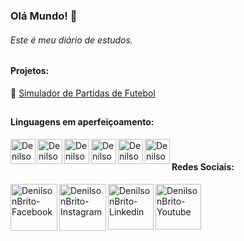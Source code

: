 

<i class="devicon-mysql-plain-wordmark"></i>

### Olá Mundo! 👋

###### Este é meu diário de estudos.

## 
#### Projetos:
📌 [Simulador de Partidas de Futebol](https://github.com/denibrito/simuladorPartidaFutebol) 
##
#### Linguagens em aperfeiçoamento:

<img align="left" width="40px" src="https://img.shields.io/badge/-241F31?logo=html5" alt="DenilsonBrito-HTML-5" />
<img align="left" width="40px" src="https://img.shields.io/badge/-241F31?logo=css3" alt="DenilsonBrito-CSS-3" />
<img align="left" width="40px" src="https://img.shields.io/badge/-241F31?logo=javascript" alt="DenilsonBrito-JavaScript" />
<img align="left" width="40px" src="https://img.shields.io/badge/-241F31?logo=node.js" alt="DenilsonBrito-Node.JS />

<img align="left" width="40px" src="https://img.shields.io/badge/-0A0A23?logo=mysql" alt="DenilsonBrito-MySQL" />
<img align="left" width="40px" src="https://img.shields.io/badge/-0A0A23?logo=microsoftsqlserver" alt="DenilsonBrito-SQLServer" />
<img align="left" width="40px" src="https://img.shields.io/badge/-0A0A23?logo=sqlite" alt="DenilsonBrito-SQLite" />

&nbsp;
#### Redes Sociais:
<a href="https://www.facebook.com/denilson.brito.710">
  <img align="left" width="75px" src="https://img.shields.io/badge/Facebook-241F31?logo=facebook" alt="DenilsonBrito-Facebook" />
</a>
<a href="https://www.instagram.com/denilsonbritoc">
  <img align="left" width="75px" src="https://img.shields.io/badge/Instagram-241F31?logo=instagram" alt="DenilsonBrito-Instagram" />
</a>
<a href="https://www.linkedin.com/in/denilson-de-brito-cordeiro-535420139">
  <img align="left" width="73px" src="https://img.shields.io/badge/Linkedin-241F31?logo=linkedin" alt="DenilsonBrito-Linkedin" />
</a>
<a href="https://www.youtube.com/channel/UCIh26Qn_Ak6t3sV_9jqUZvA">
  <img align="left" width="73px" src="https://img.shields.io/badge/Youtube-241F31?logo=youtube" alt="DenilsonBrito-Youtube" />
</a>
